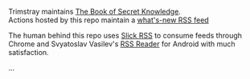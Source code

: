 Trimstray maintains [The Book of Secret Knowledge](https://github.com/trimstray/the-book-of-secret-knowledge).  
Actions hosted by this repo maintain a [what's-new RSS feed](https://botonomi.github.io/BoSK-Watch/feed.xml)

The human behind this repo uses [Slick RSS](https://github.com/hecktarzuli/slick-rss) to consume feeds through Chrome and Svyatoslav Vasilev's [RSS Reader](https://play.google.com/store/apps/details?id=com.madsvyat.simplerssreader&hl=en_US) for Android with much satisfaction.


...
